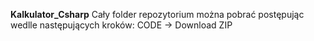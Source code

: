 <b>Kalkulator_Csharp</b>
Cały folder repozytorium można pobrać postępując wedlle następujących kroków:
  CODE -> Download ZIP
